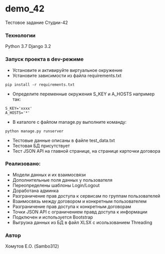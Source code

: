 # demo_42
Тестовое задание Студии-42
### Технологии
Python 3.7
Django 3.2
### Запуск проекта в dev-режиме
- Установите и активируйте виртуальное окружение
- Установите зависимости из файла requirements.txt
```
pip install -r requirements.txt
``` 
- Определите переменные окружения S_KEY и A_HOSTS например так:
```
S_KEY='хххх' 
A_HOSTS='*'
``` 
- В каталоге с файлом manage.py выполните команду:
```
python manage.py runserver
```
- Тестовые данные описаны в файле test_data.txt
- Тестовая БД присутствует
- Тест JSON API на главной странице, на странице карточки договора
### Реализовано:
- Модели данных и их взаимосвязи
- Дополнительные поля данных у пользователя
- Переопределены шаблоны Login/Logout
- Доработана админка
- Разграничение прав доступа к сервисам по группам пользователей
- Взаимосвязь между договором и конкретным пользователем
- Разграничение прав доступа к конкретным договорам
- Точки JSON API с ограничением правд доступа к информации
- Подключен и используется Bootstrap
- Выгрузка данных из БД в файл XLSX с исользованием Threading

### Автор
Хомутов Е.О. (Sambo312)

